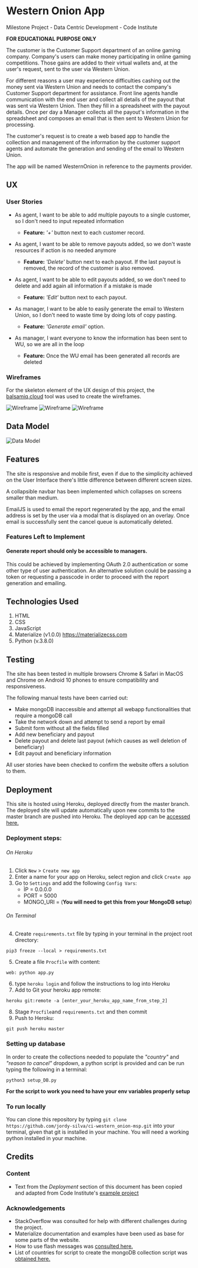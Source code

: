 # Western Onion App

Milestone Project - Data Centric Development - Code Institute

**FOR EDUCATIONAL PURPOSE ONLY**

The customer is the Customer Support department of an online gaming company. Company's users can make money participating in online gaming competitions. Those gains are added to their virtual wallets and, at the user's request, sent to the user via Western Union.

For different reasons a user may experience difficulties cashing out the money sent via Western Union and needs to contact the company's Customer Support department for assistance. Front line agents handle communication with the end user and collect all details of the payout that was sent via Western Union. Then they fill in a spreadsheet with the payout details. Once per day a Manager collects all the payout's information in the spreadsheet and composes an email that is then sent to Western Union for processing.

The customer's request is to create a web based app to handle the collection and management of the information by the customer support agents and automate the generation and sending of the email to Western Union.

The app will be named WesternOnion in reference to the payments provider.
 
## UX
### User Stories

- As agent, I want to be able to add multiple payouts to a single customer, so I don't need to input repeated information
    - **Feature:** *'+'* button next to each customer record.

- As agent, I want to be able to remove payouts added, so we don't waste resources if action is no needed anymore
    - **Feature:** *'Delete'* button next to each payout. If the last payout is removed, the record of the customer is also removed.

- As agent, I want to be able to edit payouts added, so we don't need to delete and add again all information if a mistake is made
    - **Feature:** *'Edit'* button next to each payout.

- As manager, I want to be able to easily generate the email to Western Union, so I don't need to waste time by doing lots of copy pasting.
    - **Feature:** *'Generate email'* option.

- As manager, I want everyone to know the information has been sent to WU, so we are all in the loop
    - **Feature:** Once the WU email has been generated all records are deleted

### Wireframes

For the skeleton element of the UX design of this project, the [balsamiq.cloud](https://balsamiq.cloud) tool was used to create the wireframes.

![Wireframe](static/assets/images/Desktop_Home.png) ![Wireframe](static/assets/images/Desktop_New_Request.png) ![Wireframe](static/assets/images/mobile.png)

## Data Model
![Data Model](static/assets/images/ER_Diagram.png)

## Features

The site is responsive and mobile first, even if due to the simplicity achieved on the User Interface there's little difference between different screen sizes.

A collapsible navbar has been implemented which collapses on screens smaller than medium.

EmailJS is used to email the report regenerated by the app, and the email address is set by the user via a modal that is displayed on an overlay. Once email is successfully sent the cancel queue is automatically deleted.

### Features Left to Implement

#### Generate report should only be accessible to managers.
This could be achieved by implementing OAuth 2.0 authentication or some other type of user authentication. An alternative solution could be passing a token or requesting a passcode in order to proceed with the report generation and emailing.

## Technologies Used

1. HTML
2. CSS
3. JavaScript
3. Materialize (v1.0.0) https://materializecss.com
4. Python (v.3.8.0)

## Testing

The site has been tested in multiple browsers Chrome & Safari in MacOS and Chrome on Android 10 phones to ensure compatibility and responsiveness.

The following manual tests have been carried out:
- Make mongoDB inaccessible and attempt all webapp functionalities that require a mongoDB call
- Take the network down and attempt to send a report by email
- Submit form without all the fields filled
- Add new beneficiary and payout
- Delete payout and delete last payout (which causes as well deletion of beneficiary)
- Edit payout and beneficiary information

All user stories have been checked to confirm the website offers a solution to them.

## Deployment

This site is hosted using Heroku, deployed directly from the master branch. The deployed site will update automatically upon new commits to the master branch are pushed into Heroku. The deployed app can be [accessed here.](http://westernonion.herokuapp.com/show_all)

### Deployment steps:
###### On Heroku
1. Click `New` > `Create new app`
2. Enter a name for your app on Heroku, select region and click `Create app`
3. Go to `Settings` and add the following `Config Vars`:
    - ÌP = 0.0.0.0
    - PORT = 5000
    - MONGO_URI = (**You will need to get this from your MongoDB setup**)
###### On Terminal
4. Create `requirements.txt` file by typing in your terminal in the project root directory:
```
pip3 freeze --local > requirements.txt
```
5. Create a file `Procfile` with content:
```
web: python app.py
```
6. type `heroku login` and follow the instructions to log into Heroku
7. Add to Git your heroku app remote:
```
heroku git:remote -a [enter_your_heroku_app_name_from_step_2]
```
8. Stage `Procfile`and `requirements.txt` and then commit
9. Push to Heroku:
```
git push heroku master
```

### Setting up database
In order to create the collections needed to populate the *"country"* and *"reason to cancel"* dropdown, a python script is provided and can be run typing the following in a terminal:
```
python3 setup_DB.py
```
**For the script to work you need to have your env variables properly setup**

### To run locally
You can clone this repository by typing `git clone https://github.com/jordy-silva/ci-western_onion-msp.git` into your terminal, given that git is installed in your machine. You will need a working python installed in your machine.


## Credits

### Content
- Text from the *Deployment* section of this document has been copied and adapted from Code Institute's [example project](https://github.com/Code-Institute-Solutions/StudentExampleProjectGradeFive/blob/master/README.md)

### Acknowledgements
- StackOverflow was consulted for help with different challenges during the project.
- Materialize documentation and examples have been used as base for some parts of the website.
- How to use flash messages was [consulted here.](https://flask.palletsprojects.com/en/1.1.x/patterns/flashing/)
- List of countries for script to create the mongoDB collection script was [obtained here.](https://stackoverflow.com/questions/13678901/word-cities-towns-countries-database-for-mongodb-or-in-json)
